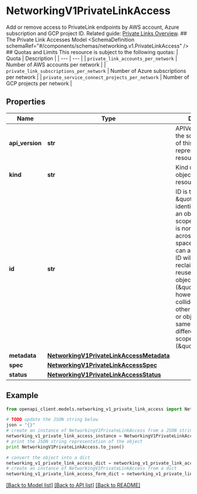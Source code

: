 # NetworkingV1PrivateLinkAccess

Add or remove access to PrivateLink endpoints by AWS account, Azure subscription and GCP project ID.  Related guide: [Private Links Overview](https://docs.confluent.io/cloud/current/networking/private-links/index.html).  ## The Private Link Accesses Model <SchemaDefinition schemaRef=\"#/components/schemas/networking.v1.PrivateLinkAccess\" />  ## Quotas and Limits This resource is subject to the following quotas:  | Quota | Description | | --- | --- | | `private_link_accounts_per_network` | Number of AWS accounts per network | | `private_link_subscriptions_per_network` | Number of Azure subscriptions per network | | `private_service_connect_projects_per_network` | Number of GCP projects per network |

## Properties
Name | Type | Description | Notes
------------ | ------------- | ------------- | -------------
**api_version** | **str** | APIVersion defines the schema version of this representation of a resource. | [optional] [readonly] 
**kind** | **str** | Kind defines the object this REST resource represents. | [optional] [readonly] 
**id** | **str** | ID is the \&quot;natural identifier\&quot; for an object within its scope/namespace; it is normally unique across time but not space. That is, you can assume that the ID will not be reclaimed and reused after an object is deleted (\&quot;time\&quot;); however, it may collide with IDs for other object &#x60;kinds&#x60; or objects of the same &#x60;kind&#x60; within a different scope/namespace (\&quot;space\&quot;). | [optional] [readonly] 
**metadata** | [**NetworkingV1PrivateLinkAccessMetadata**](NetworkingV1PrivateLinkAccessMetadata.md) |  | [optional] 
**spec** | [**NetworkingV1PrivateLinkAccessSpec**](NetworkingV1PrivateLinkAccessSpec.md) |  | [optional] 
**status** | [**NetworkingV1PrivateLinkAccessStatus**](NetworkingV1PrivateLinkAccessStatus.md) |  | [optional] 

## Example

```python
from openapi_client.models.networking_v1_private_link_access import NetworkingV1PrivateLinkAccess

# TODO update the JSON string below
json = "{}"
# create an instance of NetworkingV1PrivateLinkAccess from a JSON string
networking_v1_private_link_access_instance = NetworkingV1PrivateLinkAccess.from_json(json)
# print the JSON string representation of the object
print NetworkingV1PrivateLinkAccess.to_json()

# convert the object into a dict
networking_v1_private_link_access_dict = networking_v1_private_link_access_instance.to_dict()
# create an instance of NetworkingV1PrivateLinkAccess from a dict
networking_v1_private_link_access_form_dict = networking_v1_private_link_access.from_dict(networking_v1_private_link_access_dict)
```
[[Back to Model list]](../ccloud/README.md#documentation-for-models) [[Back to API list]](../ccloud/README.md#documentation-for-api-endpoints) [[Back to README]](../ccloud/README.md)


